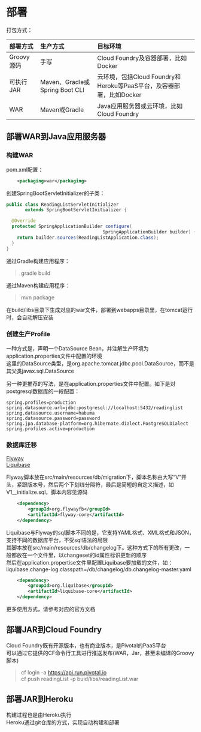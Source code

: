 # 部署

打包方式：

|部署方式|生产方式|目标环境|
|:---|:---|:---|
|Groovy源码|手写|Cloud Foundry及容器部署，比如Docker|
|可执行JAR|Maven、Gradle或Spring Boot CLI|云环境，包括Cloud Foundry和Heroku等PaaS平台，及容器部署，比如Docker|
|WAR|Maven或Gradle|Java应用服务器或云环境，比如Cloud Foundry|

## 部署WAR到Java应用服务器

### 构建WAR

pom.xml配置：  

```xml
    <packaging>war</packaging>
```

创建SpringBootServletInitializer的子类：  

```java
public class ReadingListServletInitializer 
       extends SpringBootServletInitializer {

  @Override
  protected SpringApplicationBuilder configure(
                                    SpringApplicationBuilder builder) {
    return builder.sources(ReadingListApplication.class);
  }
}
```

通过Gradle构建应用程序：  

> gradle build  

通过Maven构建应用程序：  

> mvn package  

在build/libs目录下生成对应的war文件，部署到webapps目录里，在tomcat运行时，会自动解压安装  

### 创建生产Profile

一种方式是，声明一个DataSource Bean，并注解生产环境为application.properties文件中配置的环境  
这里的DataSource类型，是org.apache.tomcat.jdbc.pool.DataSource，而不是其父类javax.sql.DataSource  

另一种更推荐的写法，是在application.properties文件中配置。如下是对postgresql数据库的一段配置：  

```text
spring.profiles=production
spring.datasource.url=jdbc:postgresql://localhost:5432/readinglist
spring.datasource.username=habuma
spring.datasource.password=password
spring.jpa.database-platform=org.hibernate.dialect.PostgreSQLDialect
spring.profiles.active=production
```

### 数据库迁移

[Flyway](https://flywaydb.org/)  
[Liquibase](https://www.liquibase.org/)  

Flyway脚本放在src/main/resources/db/migration下，脚本名称由大写“V”开头，紧跟版本号，然后两个下划线分隔符，最后是简短的自定义描述，如V1__initialize.sql，脚本内容见源码  

```xml
    <dependency>
        <groupId>org.flywayfb</groupId>
        <artifactId>flyway-core</artifactId>
    </dependency>
```

Liquibase与Flyway的sql脚本不同的是，它支持YAML格式、XML格式和JSON，支持不同的数据库平台，不受sql语法的局限  
其脚本放在src/main/resources/db/changelog下。这种方式下的所有更改，一般都放在一个文件里，以changeset的id属性标识更新的顺序  
然后在application.propertise文件里配置Liquibase要加载的文件，如：liquibase.change-log.classpath=/db/changelog/db.changelog-master.yaml  

```xml
    <dependency>
        <groupId>org.liquibase</groupId>
        <artifactId>liquibase-core</artifactId>
    </dependency>
```

更多使用方式，请参考对应的官方文档  

## 部署JAR到Cloud Foundry

Cloud Foundry既有开源版本，也有商业版本，是Pivotal的PaaS平台  
可以通过它提供的CF命令行工具进行推送发布(WAR，Jar，甚至未编译的Groovy脚本)  

> cf login -a https://api.run.pivotal.io  
> cf push readingList -p buid/libs/readingList.war  

## 部署JAR到Heroku

构建过程也是由Heroku执行  
Heroku通过git仓库的方式，实现自动构建和部署  
